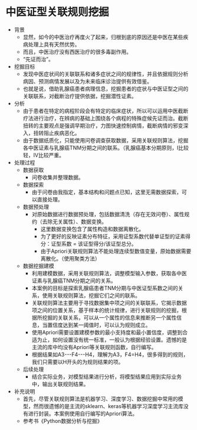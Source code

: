 # 中医证型关联规则挖掘
- 背景
	- 显然，如今的中医治疗再度火了起来，归根到底的原因还是中医在某些疾病处理上具有天然优势。
	- 而且，中医治疗没有西医治疗的很多毒副作用。
	- “先证而治”。
- 挖掘目标
	- 发现中医症状间的关联联系和诸多症状之间的规律性，并且依据规则分析病因、预测病情发展以及为未来临床诊治提供有效借鉴。
	- 也就是说，借助乳腺癌患者病理信息，挖掘患者的症状与中医证型之间的关联联系，对截断治疗提供依据，挖掘潜性证素。
- 分析
	- 由于患者在特定的病程阶段会有特定的临床症状，所以可以运用中医截断疗法进行治疗，在辨病的基础上围绕各个病程的特殊症候先证而治。截断扭转的主要观点是强调早期治疗，力图快速控制病情，截断病情的邪变深入，扭转阻止疾病恶化。
	- 由于数据纸质化，只能使用问卷调查获取数据，采用关联规则算法，挖掘各中医证素与乳腺癌TNM分期之间的联系。（乳腺癌基本分期原则，I比较轻，IV比较严重。
- 处理过程
	- 数据获取
		- 问卷收集并整理数据。
	- 数据探索
		- 由于问卷由我指定，基本结构和问题点已知，这里无需数据探索，可以直接处理。
	- 数据预处理
		- 对原始数据进行数据预处理，包括数据清洗（存在无效问卷）、属性规约（去除无关属性）、数据变换。
			- 这里数据变换包含了属性构造和数据离散化。
			- 为了更好的反映证素分布特征，采用证型系数代替单证型的证素得分：证型系数 = 该证型得分/该证型总分。
			- 由于Apriori关联规则算法不能处理连续型数值变量，原始数据需要离散化。（使用聚类方法）
	- 数据挖掘建模
		- 利用建模数据，采用关联规则算法，调整模型输入参数，获取各中医证素与乳腺癌TNM分期之间的关系。
		- 本案例的目标是探索乳腺癌患者TNM分期与中医证型系数之间的关系，使用关联规则算法，挖掘它们之间的联系。
		- 关联规则算法主要用于寻找数据集中项之间的关联联系，它揭示数据项之间的位置关系，基于样本的统计规律，进行关联规则的挖掘，根据所挖掘的关联关系，可以从一个属性的信息来推断另一个属性信息，当置信度达到某一阈值时，可以认为规则成立。
		- 使用Apriori需要设置建模参数的最小支持度和最小置信度，调整到合适为止，如何设置没有统一标准，一般认为根据经验设置。遗憾的是主流的库中均没有Apriori等关联规则函数，自行编写。
		- 根据结果如A3---F4---H4，理解为A3，F4=H4，很多得到的规则，我们只需要以H开头的为规则结果的项。
	- 后续处理
		- 结合实际业务，对模型结果进行分析，将模型结果应用到实际业务中，输出关联规则结果。
- 补充说明
	- 首先，尽管关联规则算法是机器学习、深度学习、数据挖掘中常用的模型，然而很遗憾的是主流的sklearn、keras等机器学习深度学习主流库没有进行封装。本案例使用自行编写的Apriori算法。
	- 参考书《Python数据分析与挖掘》

